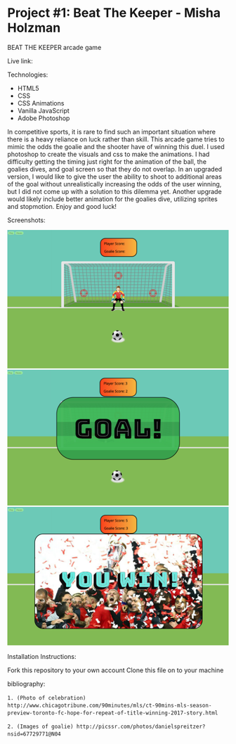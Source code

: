 # Project #1: Beat The Keeper - Misha Holzman

BEAT THE KEEPER
arcade game

Live link: 


Technologies:
<ul>
	<li>HTML5</li>
	<li>CSS</li>
	<li>CSS Animations</li>
	<li>Vanilla JavaScript</li>
	<li>Adobe Photoshop</li>
</ul>



In competitive sports, it is rare to find such an important situation where there is a heavy reliance on luck rather than skill. This arcade game tries to mimic the odds the goalie and the shooter have of winning this duel. I used photoshop to create the visuals and css to make the animations. I had difficulty getting the timing just right for the animation of the ball, the goalies dives, and goal screen so that they do not overlap. In an upgraded version, I would like to give the user the ability to shoot to additional areas of the goal without unrealistically increasing the odds of the user winning, but I did not come up with a solution to this dilemma yet. Another upgrade would likely include better animation for the goalies dive, utilizing sprites and stopmotion. Enjoy and good luck!



Screenshots:

<img src="assets/ScreenShots/PlayScreen.png" alt="Play Screen"/>
<img src="assets/ScreenShots/GoalScreen.png" alt="Goal Screen"/>
<img src="assets/ScreenShots/WinScreen.png" alt="Win Screen"/>



Installation Instructions:

Fork this repository to your own account
Clone this file on to your machine





bibliography: 

`1. (Photo of celebration) http://www.chicagotribune.com/90minutes/mls/ct-90mins-mls-season-preview-toronto-fc-hope-for-repeat-of-title-winning-2017-story.html`

`2. (Images of goalie) http://picssr.com/photos/danielspreitzer?nsid=67729771@N04`





























